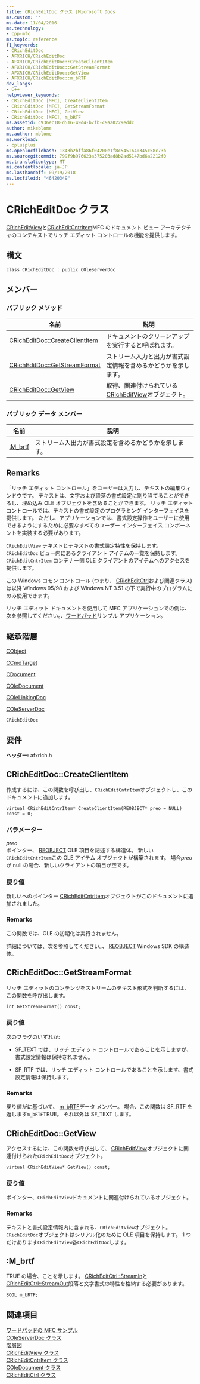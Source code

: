 ```yaml
---
title: CRichEditDoc クラス |Microsoft Docs
ms.custom: ''
ms.date: 11/04/2016
ms.technology:
- cpp-mfc
ms.topic: reference
f1_keywords:
- CRichEditDoc
- AFXRICH/CRichEditDoc
- AFXRICH/CRichEditDoc::CreateClientItem
- AFXRICH/CRichEditDoc::GetStreamFormat
- AFXRICH/CRichEditDoc::GetView
- AFXRICH/CRichEditDoc::m_bRTF
dev_langs:
- C++
helpviewer_keywords:
- CRichEditDoc [MFC], CreateClientItem
- CRichEditDoc [MFC], GetStreamFormat
- CRichEditDoc [MFC], GetView
- CRichEditDoc [MFC], m_bRTF
ms.assetid: c936ec18-d516-49d4-b7fb-c9aa0229eddc
author: mikeblome
ms.author: mblome
ms.workload:
- cplusplus
ms.openlocfilehash: 1343b2bffa86f04200e1f8c5451640345c58c73b
ms.sourcegitcommit: 799f9b976623a375203ad8b2ad5147bd6a2212f0
ms.translationtype: MT
ms.contentlocale: ja-JP
ms.lasthandoff: 09/19/2018
ms.locfileid: "46420349"
---
```

# <a name="cricheditdoc-class"></a>CRichEditDoc クラス

[CRichEditView](../../mfc/reference/cricheditview-class.md)と[CRichEditCntrItem](../../mfc/reference/cricheditcntritem-class.md)MFC のドキュメント ビュー アーキテクチャのコンテキストでリッチ エディット コントロールの機能を提供します。

## <a name="syntax"></a>構文

```
class CRichEditDoc : public COleServerDoc
```

## <a name="members"></a>メンバー

### <a name="public-methods"></a>パブリック メソッド

|名前|説明|
|----------|-----------------|
|[CRichEditDoc::CreateClientItem](#createclientitem)|ドキュメントのクリーンアップを実行すると呼ばれます。|
|[CRichEditDoc::GetStreamFormat](#getstreamformat)|ストリーム入力と出力が書式設定情報を含めるかどうかを示します。|
|[CRichEditDoc::GetView](#getview)|取得、関連付けられている[CRichEditView](../../mfc/reference/cricheditview-class.md)オブジェクト。|

### <a name="public-data-members"></a>パブリック データ メンバー

|名前|説明|
|----------|-----------------|
|[:M_brtf](#m_brtf)|ストリーム入出力が書式設定を含めるかどうかを示します。|

## <a name="remarks"></a>Remarks

「リッチ エディット コントロール」をユーザーは入力し、テキストの編集ウィンドウです。 テキストは、文字および段落の書式設定に割り当てることができるし、埋め込み OLE オブジェクトを含めることができます。 リッチ エディット コントロールでは、テキストの書式設定のプログラミング インターフェイスを提供します。 ただし、アプリケーションでは、書式設定操作をユーザーに使用できるようにするために必要なすべてのユーザー インターフェイス コンポーネントを実装する必要があります。

`CRichEditView` テキストとテキストの書式設定特性を保持します。 `CRichEditDoc` ビュー内にあるクライアント アイテムの一覧を保持します。 `CRichEditCntrItem` コンテナー側 OLE クライアントのアイテムへのアクセスを提供します。

この Windows コモン コントロール (つまり、 [CRichEditCtrl](../../mfc/reference/cricheditctrl-class.md)および関連クラス) は以降 Windows 95/98 および Windows NT 3.51 の下で実行中のプログラムにのみ使用できます。

リッチ エディット ドキュメントを使用して MFC アプリケーションでの例は、次を参照してください。、[ワードパッド](../../visual-cpp-samples.md)サンプル アプリケーション。

## <a name="inheritance-hierarchy"></a>継承階層

[CObject](../../mfc/reference/cobject-class.md)

[CCmdTarget](../../mfc/reference/ccmdtarget-class.md)

[CDocument](../../mfc/reference/cdocument-class.md)

[COleDocument](../../mfc/reference/coledocument-class.md)

[COleLinkingDoc](../../mfc/reference/colelinkingdoc-class.md)

[COleServerDoc](../../mfc/reference/coleserverdoc-class.md)

`CRichEditDoc`

## <a name="requirements"></a>要件

**ヘッダー:** afxrich.h

##  <a name="createclientitem"></a>  CRichEditDoc::CreateClientItem

作成するには、この関数を呼び出し、`CRichEditCntrItem`オブジェクトし、このドキュメントに追加します。

```
virtual CRichEditCntrItem* CreateClientItem(REOBJECT* preo = NULL) const = 0;
```

### <a name="parameters"></a>パラメーター

*preo*<br/>
ポインター、 [REOBJECT](/windows/desktop/api/richole/ns-richole-_reobject) OLE 項目を記述する構造体。 新しい`CRichEditCntrItem`この OLE アイテム オブジェクトが構築されます。 場合*preo*が null の場合、新しいクライアントの項目が空です。

### <a name="return-value"></a>戻り値

新しいへのポインター [CRichEditCntrItem](../../mfc/reference/cricheditcntritem-class.md)オブジェクトがこのドキュメントに追加されました。

### <a name="remarks"></a>Remarks

この関数では、OLE の初期化は実行されません。

詳細については、次を参照してください。、 [REOBJECT](/windows/desktop/api/richole/ns-richole-_reobject) Windows SDK の構造体。

##  <a name="getstreamformat"></a>  CRichEditDoc::GetStreamFormat

リッチ エディットのコンテンツをストリームのテキスト形式を判断するには、この関数を呼び出します。

```
int GetStreamFormat() const;
```

### <a name="return-value"></a>戻り値

次のフラグのいずれか:

- SF_TEXT では、リッチ エディット コントロールであることを示しますが、書式設定情報は保持されません。

- SF_RTF では、リッチ エディット コントロールであることを示します、書式設定情報は保持します。

### <a name="remarks"></a>Remarks

戻り値がに基づいて、 [m_bRTF](#m_brtf)データ メンバー。 場合、この関数は SF_RTF を返します`m_bRTF`TRUE。 それ以外は SF_TEXT します。

##  <a name="getview"></a>  CRichEditDoc::GetView

アクセスするには、この関数を呼び出して、 [CRichEditView](../../mfc/reference/cricheditview-class.md)オブジェクトに関連付けられた`CRichEditDoc`オブジェクト。

```
virtual CRichEditView* GetView() const;
```

### <a name="return-value"></a>戻り値

ポインター、`CRichEditView`ドキュメントに関連付けられているオブジェクト。

### <a name="remarks"></a>Remarks

テキストと書式設定情報内に含まれる、`CRichEditView`オブジェクト。 `CRichEditDoc`オブジェクトはシリアル化のために OLE 項目を保持します。 1 つだけあります`CRichEditView`各`CRichEditDoc`します。

##  <a name="m_brtf"></a>  :M_brtf

TRUE の場合、ことを示します。 [CRichEditCtrl::StreamIn](../../mfc/reference/cricheditctrl-class.md#streamin)と[CRichEditCtrl::StreamOut](../../mfc/reference/cricheditctrl-class.md#streamout)段落と文字書式の特性を格納する必要があります。

```
BOOL m_bRTF;
```

## <a name="see-also"></a>関連項目

[ワードパッドの MFC サンプル](../../visual-cpp-samples.md)<br/>
[COleServerDoc クラス](../../mfc/reference/coleserverdoc-class.md)<br/>
[階層図](../../mfc/hierarchy-chart.md)<br/>
[CRichEditView クラス](../../mfc/reference/cricheditview-class.md)<br/>
[CRichEditCntrItem クラス](../../mfc/reference/cricheditcntritem-class.md)<br/>
[COleDocument クラス](../../mfc/reference/coledocument-class.md)<br/>
[CRichEditCtrl クラス](../../mfc/reference/cricheditctrl-class.md)
